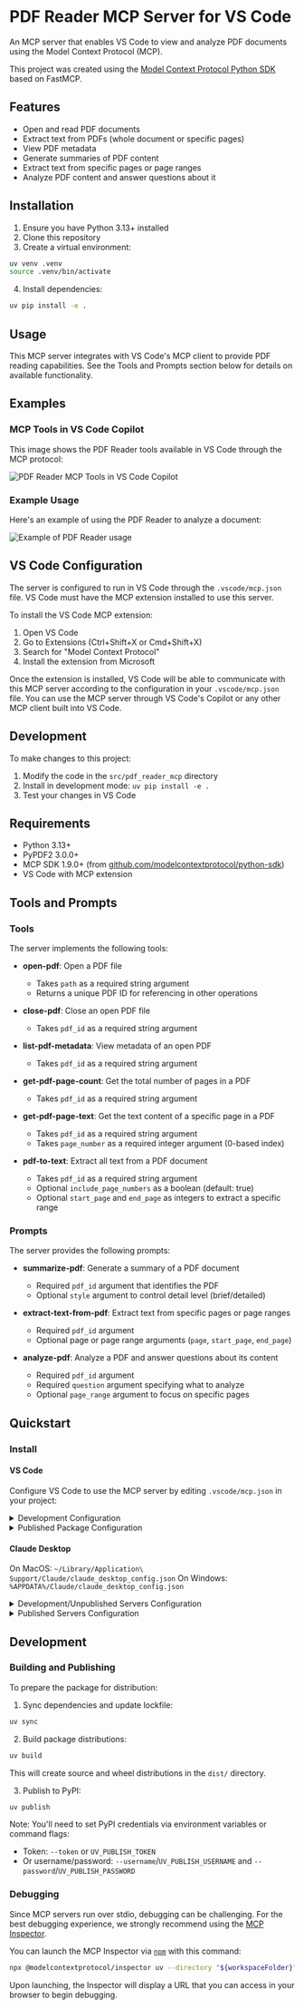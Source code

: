 <!-- filepath: ./README.md -->
# PDF Reader MCP Server for VS Code

An MCP server that enables VS Code to view and analyze PDF documents using the Model Context Protocol (MCP).

This project was created using the [Model Context Protocol Python SDK](https://github.com/modelcontextprotocol/python-sdk) based on FastMCP.

## Features

- Open and read PDF documents
- Extract text from PDFs (whole document or specific pages)
- View PDF metadata
- Generate summaries of PDF content
- Extract text from specific pages or page ranges
- Analyze PDF content and answer questions about it

## Installation

1. Ensure you have Python 3.13+ installed
2. Clone this repository
3. Create a virtual environment:

```bash
uv venv .venv
source .venv/bin/activate
```

4. Install dependencies:

```bash
uv pip install -e .
```

## Usage

This MCP server integrates with VS Code's MCP client to provide PDF reading capabilities. See the Tools and Prompts section below for details on available functionality.

## Examples

### MCP Tools in VS Code Copilot

This image shows the PDF Reader tools available in VS Code through the MCP protocol:

![PDF Reader MCP Tools in VS Code Copilot](./images/CoPilot_MCP_Tools.png)

### Example Usage

Here's an example of using the PDF Reader to analyze a document:

![Example of PDF Reader usage](./images/Example_Usage.png)

## VS Code Configuration

The server is configured to run in VS Code through the `.vscode/mcp.json` file. VS Code must have the MCP extension installed to use this server.

To install the VS Code MCP extension:
1. Open VS Code
2. Go to Extensions (Ctrl+Shift+X or Cmd+Shift+X)
3. Search for "Model Context Protocol"
4. Install the extension from Microsoft

Once the extension is installed, VS Code will be able to communicate with this MCP server according to the configuration in your `.vscode/mcp.json` file. You can use the MCP server through VS Code's Copilot or any other MCP client built into VS Code.

## Development

To make changes to this project:

1. Modify the code in the `src/pdf_reader_mcp` directory
2. Install in development mode: `uv pip install -e .`
3. Test your changes in VS Code

## Requirements

- Python 3.13+
- PyPDF2 3.0.0+
- MCP SDK 1.9.0+ (from [github.com/modelcontextprotocol/python-sdk](https://github.com/modelcontextprotocol/python-sdk))
- VS Code with MCP extension

## Tools and Prompts

### Tools

The server implements the following tools:

- **open-pdf**: Open a PDF file
  - Takes `path` as a required string argument
  - Returns a unique PDF ID for referencing in other operations

- **close-pdf**: Close an open PDF file
  - Takes `pdf_id` as a required string argument
  
- **list-pdf-metadata**: View metadata of an open PDF
  - Takes `pdf_id` as a required string argument
  
- **get-pdf-page-count**: Get the total number of pages in a PDF
  - Takes `pdf_id` as a required string argument

- **get-pdf-page-text**: Get the text content of a specific page in a PDF
  - Takes `pdf_id` as a required string argument
  - Takes `page_number` as a required integer argument (0-based index)

- **pdf-to-text**: Extract all text from a PDF document
  - Takes `pdf_id` as a required string argument
  - Optional `include_page_numbers` as a boolean (default: true)
  - Optional `start_page` and `end_page` as integers to extract a specific range

### Prompts

The server provides the following prompts:

- **summarize-pdf**: Generate a summary of a PDF document
  - Required `pdf_id` argument that identifies the PDF
  - Optional `style` argument to control detail level (brief/detailed)

- **extract-text-from-pdf**: Extract text from specific pages or page ranges
  - Required `pdf_id` argument
  - Optional page or page range arguments (`page`, `start_page`, `end_page`)

- **analyze-pdf**: Analyze a PDF and answer questions about its content
  - Required `pdf_id` argument
  - Required `question` argument specifying what to analyze
  - Optional `page_range` argument to focus on specific pages


## Quickstart

### Install

#### VS Code

Configure VS Code to use the MCP server by editing `.vscode/mcp.json` in your project:

<details>
  <summary>Development Configuration</summary>

```json
{
  "servers": {
    "pdf-reader": {
      "type": "stdio",
      "command": "uv",
      "args": [
        "--directory",
        "${workspaceFolder}",
        "run",
        "python",
        "-c",
        "from pdf_reader_mcp import main; main()"
      ]
    }
  }
}
```
</details>

<details>
  <summary>Published Package Configuration</summary>

```json
{
  "servers": {
    "pdf-reader": {
      "type": "stdio",
      "command": "pdf-reader-mcp"
    }
  }
}
```
</details>

#### Claude Desktop

On MacOS: `~/Library/Application\ Support/Claude/claude_desktop_config.json`
On Windows: `%APPDATA%/Claude/claude_desktop_config.json`

<details>
  <summary>Development/Unpublished Servers Configuration</summary>

```json
{
  "mcpServers": {
    "pdf-reader-mcp": {
      "command": "uv",
      "args": [
        "--directory",
        "${workspaceFolder}",
        "run",
        "pdf-reader-mcp"
      ]
    }
  }
}
```
</details>

<details>
  <summary>Published Servers Configuration</summary>

```json
{
  "mcpServers": {
    "pdf-reader-mcp": {
      "command": "uvx",
      "args": [
        "pdf-reader-mcp"
      ]
    }
  }
}
```
</details>

## Development

### Building and Publishing

To prepare the package for distribution:

1. Sync dependencies and update lockfile:

```bash
uv sync
```

2. Build package distributions:

```bash
uv build
```

This will create source and wheel distributions in the `dist/` directory.

3. Publish to PyPI:

```bash
uv publish
```

Note: You'll need to set PyPI credentials via environment variables or command flags:

- Token: `--token` or `UV_PUBLISH_TOKEN`
- Or username/password: `--username`/`UV_PUBLISH_USERNAME` and `--password`/`UV_PUBLISH_PASSWORD`

### Debugging

Since MCP servers run over stdio, debugging can be challenging. For the best debugging
experience, we strongly recommend using the [MCP Inspector](https://github.com/modelcontextprotocol/inspector).

You can launch the MCP Inspector via [`npm`](https://docs.npmjs.com/downloading-and-installing-node-js-and-npm) with this command:

```bash
npx @modelcontextprotocol/inspector uv --directory "${workspaceFolder}" run pdf-reader-mcp
```

Upon launching, the Inspector will display a URL that you can access in your browser to begin debugging.